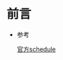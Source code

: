 # 前言

- 参考

  [官方schedule](https://pdos.csail.mit.edu/6.828/2018/schedule.html)































































